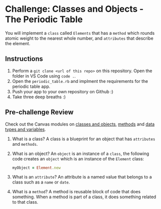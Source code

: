 # Challenge: Classes and Objects - The Periodic Table

You will implement a `class` called `Elements` that has a `method` which rounds atomic weight to the nearest whole number, and `attributes` that describe the element.

## Instructions

1. Perform a `git clone <url of this repo>` on this repository. Open the folder in VS Code using `code .`.
2. Open the `periodic_table.rb` and implment the requirements for the periodic table app.
3. Push your app to your own repository on Github :)
4. Take three deep breaths :)

## Pre-challenge Review

Check out the Canvas modules on [classes and objects](https://coderacademy.instructure.com/courses/144/modules/items/5097), [methods](https://coderacademy.instructure.com/courses/144/modules/items/5080) and [data types and variables](https://coderacademy.instructure.com/courses/144/pages/unit-data-types-and-variables?module_item_id=5077).

1. What is a class?
   A class is a blueprint for an object that has `attributes` and `methods`.

2. What is an object?
   An `object` is an instance of a `class`, the following code creates an `object` which is an instance of the `Element` class:

   ```ruby
   myObject = Element.new
   ```

3. What is an `attribute`?
   An attribute is a named value that belongs to a class such as a `name` or `date`.

4. What is a `method`?
   A method is reusable block of code that does something. When a method is part of a class, it does something related to that class.
